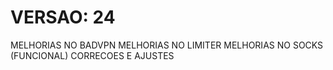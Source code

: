 # VERSAO: 24

MELHORIAS NO BADVPN
MELHORIAS NO LIMITER
MELHORIAS NO SOCKS (FUNCIONAL)
CORRECOES E AJUSTES
